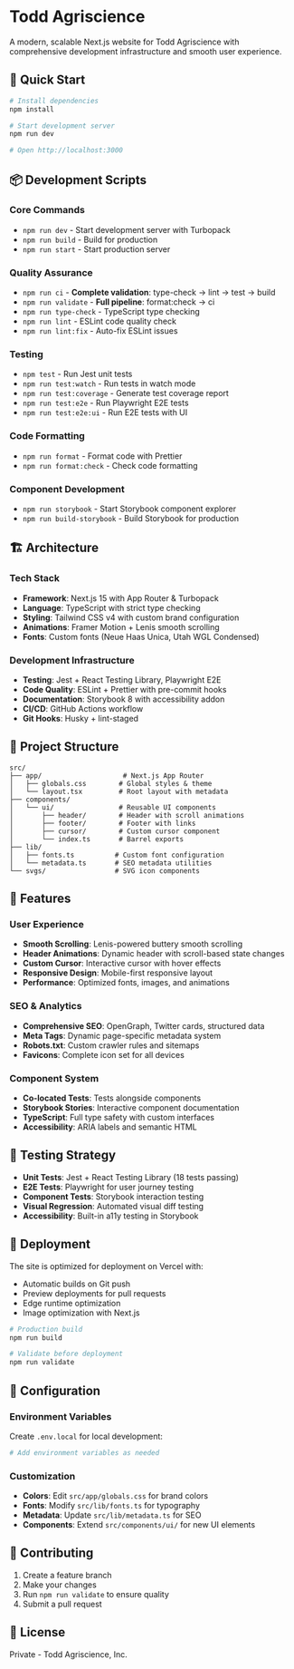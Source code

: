 # Todd Agriscience

A modern, scalable Next.js website for Todd Agriscience with comprehensive development infrastructure and smooth user experience.

## 🚀 Quick Start

```bash
# Install dependencies
npm install

# Start development server
npm run dev

# Open http://localhost:3000
```

## 📦 Development Scripts

### Core Commands

- `npm run dev` - Start development server with Turbopack
- `npm run build` - Build for production
- `npm run start` - Start production server

### Quality Assurance

- `npm run ci` - **Complete validation**: type-check → lint → test → build
- `npm run validate` - **Full pipeline**: format:check → ci
- `npm run type-check` - TypeScript type checking
- `npm run lint` - ESLint code quality check
- `npm run lint:fix` - Auto-fix ESLint issues

### Testing

- `npm test` - Run Jest unit tests
- `npm run test:watch` - Run tests in watch mode
- `npm run test:coverage` - Generate test coverage report
- `npm run test:e2e` - Run Playwright E2E tests
- `npm run test:e2e:ui` - Run E2E tests with UI

### Code Formatting

- `npm run format` - Format code with Prettier
- `npm run format:check` - Check code formatting

### Component Development

- `npm run storybook` - Start Storybook component explorer
- `npm run build-storybook` - Build Storybook for production

## 🏗️ Architecture

### Tech Stack

- **Framework**: Next.js 15 with App Router & Turbopack
- **Language**: TypeScript with strict type checking
- **Styling**: Tailwind CSS v4 with custom brand configuration
- **Animations**: Framer Motion + Lenis smooth scrolling
- **Fonts**: Custom fonts (Neue Haas Unica, Utah WGL Condensed)

### Development Infrastructure

- **Testing**: Jest + React Testing Library, Playwright E2E
- **Code Quality**: ESLint + Prettier with pre-commit hooks
- **Documentation**: Storybook 8 with accessibility addon
- **CI/CD**: GitHub Actions workflow
- **Git Hooks**: Husky + lint-staged

## 📁 Project Structure

```
src/
├── app/                    # Next.js App Router
│   ├── globals.css        # Global styles & theme
│   └── layout.tsx         # Root layout with metadata
├── components/
│   └── ui/                # Reusable UI components
│       ├── header/        # Header with scroll animations
│       ├── footer/        # Footer with links
│       ├── cursor/        # Custom cursor component
│       └── index.ts       # Barrel exports
├── lib/
│   ├── fonts.ts          # Custom font configuration
│   └── metadata.ts       # SEO metadata utilities
└── svgs/                 # SVG icon components
```

## 🎨 Features

### User Experience

- **Smooth Scrolling**: Lenis-powered buttery smooth scrolling
- **Header Animations**: Dynamic header with scroll-based state changes
- **Custom Cursor**: Interactive cursor with hover effects
- **Responsive Design**: Mobile-first responsive layout
- **Performance**: Optimized fonts, images, and animations

### SEO & Analytics

- **Comprehensive SEO**: OpenGraph, Twitter cards, structured data
- **Meta Tags**: Dynamic page-specific metadata system
- **Robots.txt**: Custom crawler rules and sitemaps
- **Favicons**: Complete icon set for all devices

### Component System

- **Co-located Tests**: Tests alongside components
- **Storybook Stories**: Interactive component documentation
- **TypeScript**: Full type safety with custom interfaces
- **Accessibility**: ARIA labels and semantic HTML

## 🧪 Testing Strategy

- **Unit Tests**: Jest + React Testing Library (18 tests passing)
- **E2E Tests**: Playwright for user journey testing
- **Component Tests**: Storybook interaction testing
- **Visual Regression**: Automated visual diff testing
- **Accessibility**: Built-in a11y testing in Storybook

## 🚀 Deployment

The site is optimized for deployment on Vercel with:

- Automatic builds on Git push
- Preview deployments for pull requests
- Edge runtime optimization
- Image optimization with Next.js

```bash
# Production build
npm run build

# Validate before deployment
npm run validate
```

## 🔧 Configuration

### Environment Variables

Create `.env.local` for local development:

```bash
# Add environment variables as needed
```

### Customization

- **Colors**: Edit `src/app/globals.css` for brand colors
- **Fonts**: Modify `src/lib/fonts.ts` for typography
- **Metadata**: Update `src/lib/metadata.ts` for SEO
- **Components**: Extend `src/components/ui/` for new UI elements

## 📝 Contributing

1. Create a feature branch
2. Make your changes
3. Run `npm run validate` to ensure quality
4. Submit a pull request

## 📄 License

Private - Todd Agriscience, Inc.

